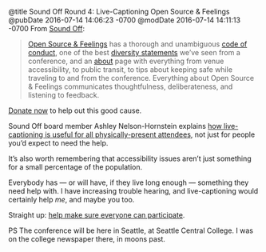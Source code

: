 @title Sound Off Round 4: Live-Captioning Open Source & Feelings
@pubDate 2016-07-14 14:06:23 -0700
@modDate 2016-07-14 14:11:13 -0700
From <a href="https://www.youcaring.com/open-source-feelings-597220">Sound Off</a>:

>[Open Source & Feelings](http://www.osfeels.com/) has a thorough and unambiguous [code of conduct](http://www.osfeels.com/conduct), one of the best [diversity statements](http://www.osfeels.com/diversity/) we’ve seen from a conference, and an [about](http://www.osfeels.com/about/) page with everything from venue accessibility, to public transit, to tips about keeping safe while traveling to and from the conference. Everything about Open Source & Feelings communicates thoughtfulness, deliberateness, and listening to feedback.

<a href="https://www.youcaring.com/open-source-feelings-597220">Donate now</a> to help out this good cause.

Sound Off board member Ashley Nelson-Hornstein explains <a href="http://ashleynh.me/live-captioning/">how live-captioning is useful for all physically-present attendees</a>, not just for people you’d expect to need the help.

It’s also worth remembering that accessibility issues aren’t just something for a small percentage of the population.

Everybody has — or will have, if they live long enough — something they need help with. I have increasing trouble hearing, and live-captioning would certainly help *me*, and maybe you too.

Straight up: [help make sure everyone can participate](https://www.youcaring.com/open-source-feelings-597220).

PS The conference will be here in Seattle, at Seattle Central College. I was on the college newspaper there, in moons past.
